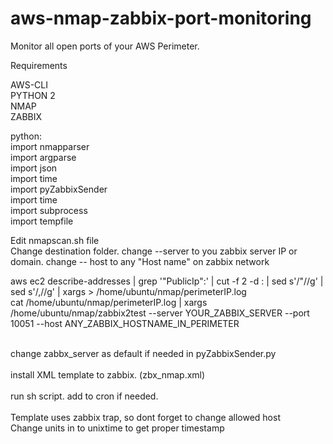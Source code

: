 # aws-nmap-zabbix-port-monitoring
Monitor all open ports of your AWS Perimeter.


Requirements

AWS-CLI<br/>
PYTHON 2<br/>
NMAP<br/>
ZABBIX<br/>

python:<br/>
import nmapparser<br/>
import argparse<br/>
import json<br/>
import time<br/>
import pyZabbixSender<br/>
import time<br/>
import subprocess<br/>
import tempfile<br/>


Edit nmapscan.sh file <br/>
Change destination folder. 
change --server to you zabbix server IP or domain.
change -- host to any "Host name" on zabbix network

aws ec2 describe-addresses | grep '"PublicIp":' | cut -f 2 -d : | sed s'/"//g' | sed s'/,//g' | xargs > /home/ubuntu/nmap/perimeterIP.log <br/>
cat /home/ubuntu/nmap/perimeterIP.log | xargs /home/ubuntu/nmap/zabbix2test --server YOUR_ZABBIX_SERVER --port 10051 --host ANY_ZABBIX_HOSTNAME_IN_PERIMETER<br/>
<br/>

change zabbx_server as default if needed in pyZabbixSender.py<br/>
<br/>
install XML template to zabbix. (zbx_nmap.xml)<br/>
<br/>
run sh script. add to cron if needed.<br/>
<br/>
Template uses zabbix trap, so dont forget to change allowed host <br/>
Change units in to unixtime to get proper timestamp<br/>
